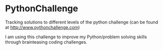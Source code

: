 # PythonChallenge
Tracking solutions to different levels of the python challenge (can be found at http://www.pythonchallenge.com)

I am using this challenge to improve my Python/problem solving skills through brainteasing coding challenges.

